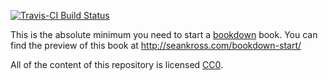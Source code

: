 [![Travis-CI Build Status](https://travis-ci.org/isteves/bookdown-start.svg?branch=master)](https://travis-ci.org/isteves/bookdown-start)

This is the absolute minimum you need to start a [bookdown](https://bookdown.org/home/about.html) book. You can find the
preview of this book at http://seankross.com/bookdown-start/

All of the content of this repository is licensed 
[CC0](https://creativecommons.org/publicdomain/zero/1.0/).
